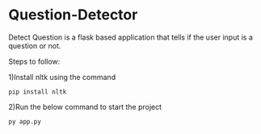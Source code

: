 # Question-Detector
Detect Question is a flask based application that tells if the user input is a question or not.

Steps to follow:

1)Install nltk using the command

`pip install nltk`

2)Run the below command to start the project

`py app.py`
